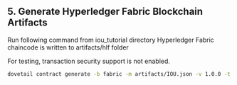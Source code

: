 ## 5. Generate Hyperledger Fabric Blockchain Artifacts

Run following command from iou_tutorial directory Hyperledger Fabric chaincode is written to artifacts/hlf folder

For testing, transaction security support is not enabled.

```bash
dovetail contract generate -b fabric -m artifacts/IOU.json -v 1.0.0 -t artifacts/hlf
```
